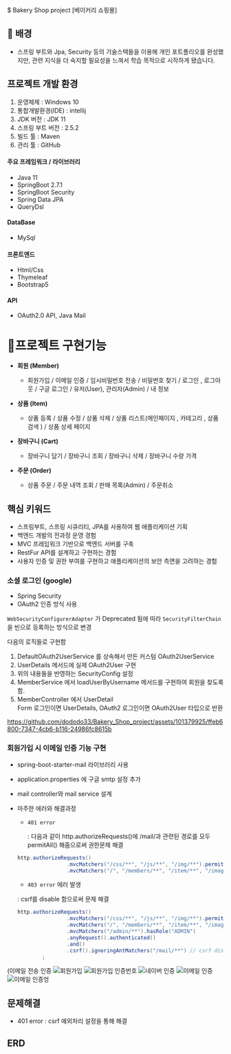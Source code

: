 $ Bakery Shop project [베이커리 쇼핑몰]

## 🧐 배경

- 스프링 부트와 Jpa, Security 등의 기술스택들을 이용해 개인 포트폴리오를 완성했지만, 관련 지식을 더 숙지할 필요성을 느껴서
  학습 목적으로 시작하게 됐습니다.

## 프로젝트 개발 환경
1.  운영체제 : Windows 10
2.  통합개발환경(IDE) : intellij
3.  JDK 버전 : JDK 11
4.  스프링 부트 버전 : 2.5.2
6.  빌드 툴 : Maven
7.  관리 툴 : GitHub

#### 주요 프레임워크 / 라이브러리
- Java 11
- SpringBoot 2.7.1
- SpringBoot Security
- Spring Data JPA
- QueryDsl

#### DataBase 
- MySql

#### 프론트엔드
- Html/Css
- Thymeleaf
- Bootstrap5

#### API
- OAuth2.0 API, Java Mail

#  📜프로젝트 구현기능

-   **회원 (Member)**
      -   회원가입 / 이메일 인증 / 임시비밀번호 전송 / 비밀번호 찾기 / 로그인 , 로그아웃 / 구글 로그인 / 유저(User), 관리자(Admin) / 내 정보

-   **상품 (Item)**
      -  상품 등록 / 상품 수정 / 상품 삭제 / 상품 리스트(메인페이지 , 카테고리 , 상품검색 ) / 상품 상세 페이지 

-   **장바구니 (Cart)**
    -   장바구니 담기 / 장바구니 조회 / 장바구니 삭제 / 장바구니 수량 가격

-  **주문 (Order)**  
    - 상품 주문 / 주문 내역 조회 / 판매 목록(Admin) / 주문취소

## 핵심 키워드
- 스프링부트, 스프링 시큐리티, JPA를 사용하여 웹 애플리케이션 기획
- 백엔드 개발의 전과정 운영 경험
- MVC 프레임워크 기반으로 백엔드 서버를 구축
- RestFur API를 설계하고 구현하는 경험
- 사용자 인증 및 권한 부여를 구현하고 애플리케이션의 보안 측면을 고려하는 경험

### 소셜 로그인 (google)
- Spring Security
- OAuth2 인증 방식 사용

`WebSecurityConfigurerAdapter` 가 Deprecated 됨에 따라 `SecurityFilterChain` 을 빈으로 등록하는 방식으로 변경  

다음의 로직들로 구현함
1. DefaultOAuth2UserService 를 상속해서 만든 커스텀 OAuth2UserService
2. UserDetails 메서드에 실제 OAuth2User 구현
3. 위의 내용들을 반영하는 SecurityConfig 설정
4. MemberService 에서 loadUserByUsername 메서드를 구현하여 회원을 찾도록 함.
5. MemberController 에서 UserDetail  
    Form 로그인이면 UserDetails,
    OAuth2 로그인이면 OAuth2User 타입으로 반환

https://github.com/dododo33/Bakery_Shop_project/assets/101379925/ffeb6800-7347-4cb6-b116-24986fc8615b   

### 회원가입 시 이메일 인증 기능 구현
- spring-boot-starter-mail 라이브러리 사용
- application.properties 에 구글 smtp 설정 추가
- mail controller와 mail service 설계
- 마주한 에러와 해결과정
    - `401 error`  

      : 다음과 같이 http.authorizeRequests()에 /mail/과 관련된 경로를 모두 permitAll() 해줌으로써 권한문제 해결
    ```java
    http.authorizeRequests()                        
                    .mvcMatchers("/css/**", "/js/**", "/img/**").permitAll()   
                    .mvcMatchers("/", "/members/**", "/item/**", "/images/**", "/mail/**").permitAll()
    ```
    
    - `403 error` 에러 발생  
    
     : csrf를 disable 함으로써 문제 해결
    ```java
    http.authorizeRequests()                       
                    .mvcMatchers("/css/**", "/js/**", "/img/**").permitAll()  
                    .mvcMatchers("/", "/members/**", "/item/**", "/images/**", "/mail/**").permitAll()
                    .mvcMatchers("/admin/**").hasRole("ADMIN")    
                    .anyRequest().authenticated()
                    .and()
                    .csrf().ignoringAntMatchers("/mail/**") // csrf disable 설정 
            ;
    ```

(이메일 전송 인증
![회원가입](https://github.com/dododo33/Bakery_Shop_project/assets/101379925/3cdd5e49-59a2-4c0b-b3ea-75e1e4e597e4)
![회원가입 인증번호](https://github.com/dododo33/Bakery_Shop_project/assets/101379925/f5d99fbb-5e85-4c07-96fc-8ee6c6c69ec6)
![네이버 인증](https://github.com/dododo33/Bakery_Shop_project/assets/101379925/b133926c-aa78-4ccd-8db8-b2b387f1dbad)
![이메일 인증](https://github.com/dododo33/Bakery_Shop_project/assets/101379925/021d8402-5715-4f3b-8c67-3121383b0208)
![이메일 인증엉](https://github.com/dododo33/Bakery_Shop_project/assets/101379925/fc58e5b1-4ada-4a31-8fc4-a0a703adf2e8)




## 문제해결
- 401 error
     : csrf 예외처리 설정을 통해 해결    
## ERD 
  







